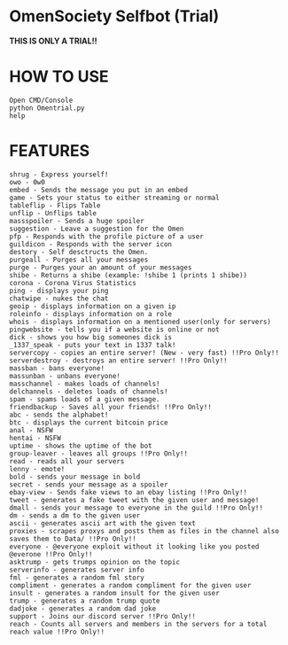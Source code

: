 # OmenSociety Selfbot (Trial) 

<strong>THIS IS ONLY A TRIAL!!</strong>

# HOW TO USE
    Open CMD/Console
    python Omentrial.py
    help
# FEATURES
    shrug - Express yourself!     
    owo - 0w0  
    embed - Sends the message you put in an embed
    game - Sets your status to either streaming or normal
    tableflip - Flips Table
    unflip - Unflips table
    massspoiler - Sends a huge spoiler
    suggestion - Leave a suggestion for the Omen
    pfp - Responds with the profile picture of a user
    guildicon - Responds with the server icon
    destory - Self desctructs the Omen.
    purgeall - Purges all your messages
    purge - Purges your an amount of your messages
    shibe - Returns a shibe (example: !shibe 1 (prints 1 shibe))
    corona - Corona Virus Statistics
    ping - displays your ping
    chatwipe - nukes the chat
    geoip - displays information on a given ip
    roleinfo - displays information on a role
    whois - displays information on a mentioned user(only for servers)
    pingwebsite - tells you if a website is online or not
    dick - shows you how big someones dick is
    _1337_speak - puts your text in 1337 talk!
    servercopy - copies an entire server! (New - very fast) !!Pro Only!!
    serverdestroy - destroys an entire server! !!Pro Only!!
    massban - bans everyone!
    massunban - unbans everyone!
    masschannel - makes loads of channels!
    delchannels - deletes loads of channels!
    spam - spams loads of a given message.
    friendbackup - Saves all your friends! !!Pro Only!!
    abc - sends the alphabet!
    btc - displays the current bitcoin price
    anal - NSFW
    hentai - NSFW
    uptime - shows the uptime of the bot
    group-leaver - leaves all groups !!Pro Only!!
    read - reads all your servers
    lenny - emote!
    bold - sends your message in bold
    secret - sends your message as a spoiler
    ebay-view - Sends fake views to an ebay listing !!Pro Only!!
    tweet - generates a fake tweet with the given user and message!
    dmall - sends your message to everyone in the guild !!Pro Only!!
    dm - sends a dm to the given user
    ascii - generates ascii art with the given text
    proxies - scrapes proxys and posts them as files in the channel also saves them to Data/ !!Pro Only!!
    everyone - @everyone exploit without it looking like you posted @everone !!Pro Only!!
    asktrump - gets trumps opinion on the topic
    serverinfo - generates server info
    fml - generates a random fml story
    compliment - generates a random compliment for the given user
    insult - generates a random insult for the given user
    trump - generates a random trump quote
    dadjoke - generates a random dad joke
    support - Joins our discord server !!Pro Only!!
    reach - Counts all servers and members in the servers for a total reach value !!Pro Only!!
